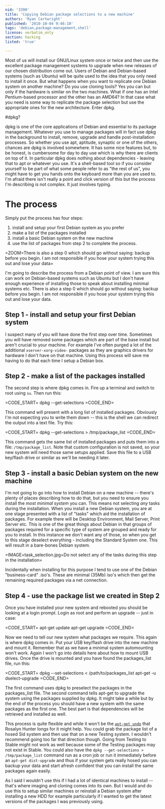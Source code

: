 ```yaml
---
nid: '3390'
title: 'Copying Debian package selections to a new machine'
authors: 'Ryan Cartwright'
published: '2010-10-04 9:46:10'
tags: 'debian,package-management,shell'
license: verbatim_only
section: hacking
listed: 'true'

---
```

Most of us will install our GNU/Linux system once or twice and then use the excellent package management systems to upgrade when new releases of our chosen distribution come out. Users of Debian and Debian-based systems (such as Ubuntu) will be quite used to the idea that you only need to install it once. But what happens when you want to replicate one Debian system on another machine? Do you use cloning tools? Yes you can but only if the hardware is similar on the two machines. What if one has an Intel Pentium-based processor and the other has an AMD64? In that case what you need is some way to replicate the package selection but use the appropriate ones for the new architecture. Enter dpkg.

<!--break-->

#dpkg?

dpkg is one of the core applications of Debian and essential to its package management. Whatever you use to manage packages will in fact use dpkg in the background to install, remove, upgrade and handle post-installation processes. So whether you use apt, aptitude, synaptic or one of the others, chances are dpkg is involved somewhere. It has some nice features but, to be honest, is cumbersome for day to day use which is why there are clients on top of it. In particular dpkg does nothing about dependencies - leaving that to apt or whatever you use. It's a shell-based tool so if you consider yourself to be part of what some people refer to as "the rest of us", you might have to get you hands onto the keyboard more than you are used to. I'm afraid there isn't really a point and click version of this but the process I'm describing is not complex. It just involves typing.

# The process

Simply put the process has four steps:

1. install and setup your first Debian system as you prefer
2. make a list of the packages installed
3. install a basic Debian system on the new machine
4. use the list of packages from step 2 to complete the process.

=ZOOM=There is also a step 0 which should go without saying: backup before you begin. I am not responsible if you hose your system trying this out and lose your data=

I'm going to describe the process from a Debian point of view. I am sure this can work on Debian-based systems such as Ubuntu but I don't have enough experience of installing those to speak about installing minimal systems etc. There is also a step 0 which should go without saying: backup before you begin. I am not responsible if you hose your system trying this out and lose your data.

## Step 1 - install and setup your first Debian system

I suspect many of you will have done the first step over time. Sometimes you will have removed some packages which are part of the base install but aren't crucial to your machine. For example I've often purged a lot of the additional `xserver-xorg-video-` packages as they are graphics drivers for hardware I don't have on that machine. Using this process will save me having to do that each time I setup a Debian box.

## Step 2 - make a list of the packages installed

The second step is where dpkg comes in. Fire up a terminal and switch to root using `su`. Then run this:

=CODE_START=
dpkg --get-selections
=CODE_END=

This command will present with a long list of installed packages. Obviously I'm not expecting you to write them down -- this is the shell we can redirect the output into a text file. Try this:

=CODE_START=
dpkg --get-selections > /tmp/package_list
=CODE_END=

This command gets the same list of installed packages and puts them into a file: `/tmp/package_list`. Note that custom configuration is not saved, so your new system will need those same setups applied. Save this file to a USB key/flash drive or similar as we'll be needing it later.

## Step 3 - install a basic Debian system on the new machine

I'm not going to go into how to install Debian on a new machine -- there's plenty of places describing how to do that, but you need to ensure you install the _most minimal system_ you can. This means not selecting *any* tasks during the installation. When you install a new Debian system, you are at one stage presented with a list of "tasks" which aid the installation of packages. For example there will be Desktop Environment, Mail Server, Print Server etc. This is one of the great things about Debian in that groups of packages required for a specific type of system are grouped and ready for you to install. In this instance we don't want any of those, so when you get to this stage deselect everything - including the Standard System one. This will result in a bare-bones Debian system.

=IMAGE=task_selection.jpg=Do not select any of the tasks during this step in the installation=

Incidentally when installing for this purpose I tend to use one of the Debian "business-card" .iso's. These are minimal (35Mb) iso's which then get the remaining required packages via a net connection.

## Step 4 - use the package list we created in Step 2

Once you have installed your new system and rebooted you should be looking at a login prompt. Login as root and perform an upgrade -- just in case:

=CODE_START=
apt-get update
apt-get upgrade
=CODE_END=

Now we need to tell our new system what packages we require. This again is where dpkg comes in. Put your USB key/flash drive into the new machine and mount it. Remember that as we have a minimal system automounting won't work. Again I won't go into details here about how to mount USB drives. Once the drive is mounted and you have found the packages_list file, run this:

=CODE_START=
dpkg --set-selections < /path/to/packages_list
apt-get -u dselect-upgrade
=CODE_END=

The first command uses dpkg to preselect the packages in the packages_list file. The second command tells apt-get to upgrade the system using the packages supplied by dpkg. It might take a while but by the end of the process you should have a new system with the same packages as the first one. The best part is that dependencies will be retrieved and installed as well.

This process is quite flexible and while it won't be the [`apt-get undo`](http://www.freesoftwaremagazine.com/columns/tales_front_search_apt_get_undo) that Rosalyn Hunter longs for it might help. You could grab the package list of a hosed Sid system and then use that on a new Testing system. I wouldn't recommend going too far that direction though. Going from Testing to Stable might not work as well because some of the Testing packages may not exist in Stable. You could also have the `dpkg --get-selections > /tmp/package_list` command run as a cron job or run it immediately before an `apt-get dist-upgrade` and thus if your system gets really hosed you can backup your data and start afresh confident that you can install the same packages again easily.

As I said I wouldn't use this if I had a lot of identical machines to install -- that's where imaging and cloning comes into its own. But I would and do use this to setup similar machines or reinstall a Debian system after installing a new HDD for example particularly if I wanted to get the latest versions of the packages I was previously using.